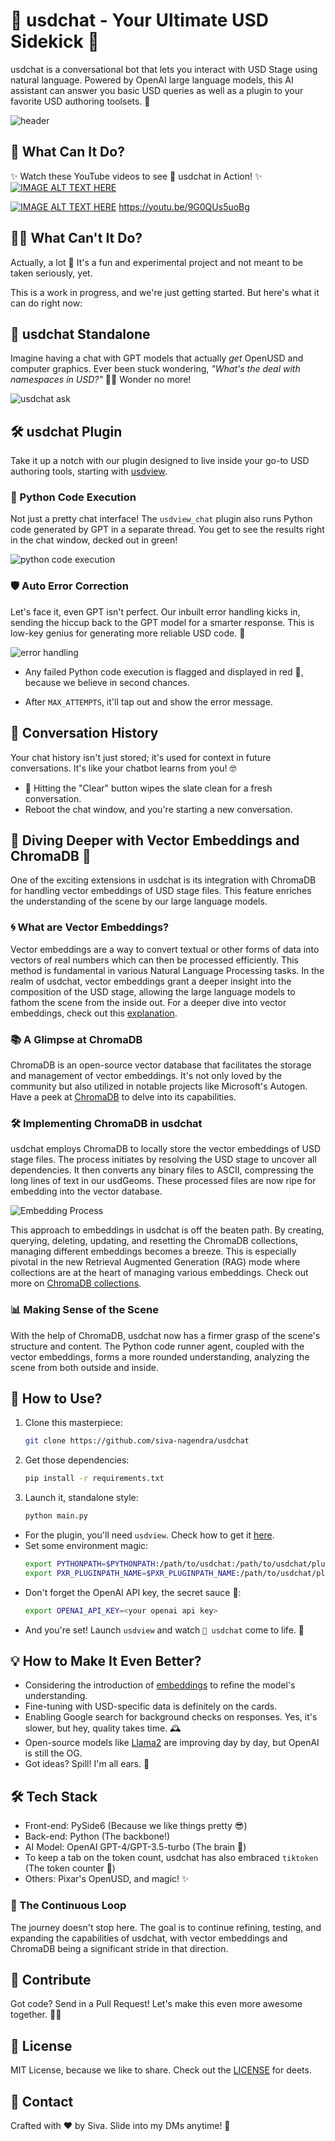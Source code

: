 # 🤖 usdchat - Your Ultimate USD Sidekick 🌟

usdchat is a conversational bot that lets you interact with USD Stage using natural language. Powered by OpenAI large language models, this AI assistant can answer you basic USD queries as well as a plugin to your favorite USD authoring toolsets. 🚀

![header](./resources/usdchat_header.png)

## 🌈 What Can It Do?

✨ Watch these YouTube videos to see 🤖 usdchat in Action! ✨
[![IMAGE ALT TEXT HERE](https://img.youtube.com/vi/9G0QUs5uoBg/0.jpg)](https://youtu.be/9G0QUs5uoBg)

[![IMAGE ALT TEXT HERE](https://img.youtube.com/vi/Tm7_IZxPrMI/0.jpg)](https://www.youtube.com/watch?v=Tm7_IZxPrMI)
https://youtu.be/9G0QUs5uoBg

## 🤷‍♂️ What Can't It Do?
Actually, a lot 🤣 It's a fun and experimental project and not meant to be taken seriously, yet.

This is a work in progress, and we're just getting started. But here's what it can do right now:

## 🎨 usdchat Standalone

Imagine having a chat with GPT models that actually *get* OpenUSD and computer graphics. Ever been stuck wondering, *"What's the deal with namespaces in USD?"* 🤷‍♂️ Wonder no more!

![usdchat ask](./resources/usdchat_ask.gif)

## 🛠 usdchat Plugin

Take it up a notch with our plugin designed to live inside your go-to USD authoring tools, starting with [usdview](https://github.com/PixarAnimationStudios/OpenUSD/blob/release/pxr/usdImaging/bin/usdview/usdview.py).

### 🐍 Python Code Execution

Not just a pretty chat interface! The `usdview_chat` plugin also runs Python code generated by GPT in a separate thread. You get to see the results right in the chat window, decked out in green!

![python code execution](./resources/python_runner.gif)

### 🛡 Auto Error Correction

Let's face it, even GPT isn't perfect. Our inbuilt error handling kicks in, sending the hiccup back to the GPT model for a smarter response. This is low-key genius for generating more reliable USD code. 🧠

![error handling](./resources/autofix.gif)

- Any failed Python code execution is flagged and displayed in red 🚨, because we believe in second chances.

- After `MAX_ATTEMPTS`, it'll tap out and show the error message.

## 💬 Conversation History

Your chat history isn't just stored; it's used for context in future conversations. It's like your chatbot learns from you! 🤓

- 🧹 Hitting the "Clear" button wipes the slate clean for a fresh conversation.
- Reboot the chat window, and you're starting a new conversation.

## 🎇 Diving Deeper with Vector Embeddings and ChromaDB 🌌

One of the exciting extensions in usdchat is its integration with ChromaDB for handling vector embeddings of USD stage files. This feature enriches the understanding of the scene by our large language models. 

### 🌀 What are Vector Embeddings?

Vector embeddings are a way to convert textual or other forms of data into vectors of real numbers which can then be processed efficiently. This method is fundamental in various Natural Language Processing tasks. In the realm of usdchat, vector embeddings grant a deeper insight into the composition of the USD stage, allowing the large language models to fathom the scene from the inside out. For a deeper dive into vector embeddings, check out this [explanation](https://towardsdatascience.com/word-embeddings-explained-c07c5ea44d64).

### 📚 A Glimpse at ChromaDB

ChromaDB is an open-source vector database that facilitates the storage and management of vector embeddings. It's not only loved by the community but also utilized in notable projects like Microsoft's Autogen. Have a peek at [ChromaDB](https://www.trychroma.com/) to delve into its capabilities.

### 🛠 Implementing ChromaDB in usdchat

usdchat employs ChromaDB to locally store the vector embeddings of USD stage files. The process initiates by resolving the USD stage to uncover all dependencies. It then converts any binary files to ASCII, compressing the long lines of text in our usdGeoms. These processed files are now ripe for embedding into the vector database.

![Embedding Process](./resources/collections.gif)

This approach to embeddings in usdchat is off the beaten path. By creating, querying, deleting, updating, and resetting the ChromaDB collections, managing different embeddings becomes a breeze. This is especially pivotal in the new Retrieval Augmented Generation (RAG) mode where collections are at the heart of managing various embeddings. Check out more on [ChromaDB collections](https://docs.trychroma.com/usage-guide#using-collections).

### 📊 Making Sense of the Scene

With the help of ChromaDB, usdchat now has a firmer grasp of the scene's structure and content. The Python code runner agent, coupled with the vector embeddings, forms a more rounded understanding, analyzing the scene from both outside and inside.


## 🚀 How to Use?

1. Clone this masterpiece:
    ```bash
    git clone https://github.com/siva-nagendra/usdchat
    ```
2. Get those dependencies:
    ```bash
    pip install -r requirements.txt
    ```
3. Launch it, standalone style:
    ```bash
    python main.py
    ```

- For the plugin, you'll need `usdview`. Check how to get it [here](https://github.com/siva-nagendra/usdchat).
- Set some environment magic:
    ```bash
    export PYTHONPATH=$PYTHONPATH:/path/to/usdchat:/path/to/usdchat/plugins
    export PXR_PLUGINPATH_NAME=$PXR_PLUGINPATH_NAME:/path/to/usdchat/plugins/usdview_chat
    ```
- Don't forget the OpenAI API key, the secret sauce 🤫:
    ```bash
    export OPENAI_API_KEY=<your openai api key>
    ```
- And you're set! Launch `usdview` and watch `🤖 usdchat` come to life. 🎉

## 💡 How to Make It Even Better?

- Considering the introduction of [embeddings](https://platform.openai.com/docs/guides/embeddings) to refine the model's understanding.
- Fine-tuning with USD-specific data is definitely on the cards.
- Enabling Google search for background checks on responses. Yes, it's slower, but hey, quality takes time. 🕰
- Open-source models like [Llama2](https://ai.meta.com/llama/) are improving day by day, but OpenAI is still the OG.
- Got ideas? Spill! I'm all ears. 🙌

## 🛠 Tech Stack

- Front-end: PySide6 (Because we like things pretty 😎)
- Back-end: Python (The backbone!)
- AI Model: OpenAI GPT-4/GPT-3.5-turbo (The brain 🧠)
- To keep a tab on the token count, usdchat has also embraced `tiktoken` (The token counter 🔄)
- Others: Pixar's OpenUSD, and magic! ✨


### 🔄 The Continuous Loop

The journey doesn't stop here. The goal is to continue refining, testing, and expanding the capabilities of usdchat, with vector embeddings and ChromaDB being a significant stride in that direction.

## 🤝 Contribute

Got code? Send in a Pull Request! Let's make this even more awesome together. 🤜🤛

## 📜 License

MIT License, because we like to share. Check out the [LICENSE](LICENSE) for deets.

## 💌 Contact

Crafted with ❤️ by Siva. Slide into my DMs anytime! 📩